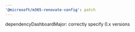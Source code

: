 ```yaml
---
'@microsoft/m365-renovate-config': patch
---
```


dependencyDashboardMajor: correctly specify 0.x versions
